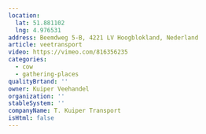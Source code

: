 ```yaml
---
location:
  lat: 51.881102
  lng: 4.976531
address: Beemdweg 5-B, 4221 LV Hoogblokland, Nederland
article: veetransport
video: https://vimeo.com/816356235
categories:
  - cow
  - gathering-places
qualityBrtand: ''
owner: Kuiper Veehandel
organization: ''
stableSystem: ''
companyName: T. Kuiper Transport
isHtml: false
---
```


